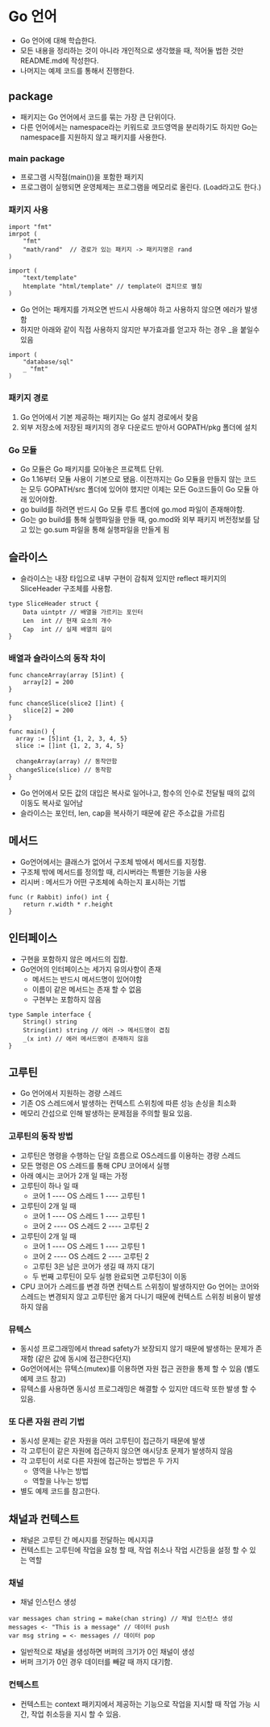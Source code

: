 # Go 언어
- Go 언어에 대해 학습한다.
- 모든 내용을 정리하는 것이 아니라 개인적으로 생각했을 때, 적어둘 법한 것만 README.md에 작성한다.
- 나머지는 예제 코드를 통해서 진행한다.

## package
- 패키지는 Go 언어에서 코드를 묶는 가장 큰 단위이다.
- 다른 언어에서는 namespace라는 키워드로 코드영역을 분리하기도 하지만 Go는 namespace를 지원하지 않고 패키지를 사용한다.

### main package
- 프로그램 시작점(main())을 포함한 패키지
- 프로그램이 실행되면 운영체제는 프로그램을 메모리로 올린다. (Load라고도 한다.)

### 패키지 사용
```
import "fmt"
imrpot (
    "fmt"
    "math/rand"  // 경로가 있는 패키지 -> 패키지명은 rand
)

import (
    "text/template"
    htemplate "html/template" // template이 겹치므로 별칭    
)
```
- Go 언어는 패캐지를 가져오면 반드시 사용해야 하고 사용하지 않으면 에러가 발생함
- 하지만 아래와 같이 직접 사용하지 않지만 부가효과를 얻고자 하는 경우 _을 붙일수 있음
```
import (
    "database/sql"
    _ "fmt"
)
```

### 패키지 경로
1. Go 언어에서 기본 제공하는 패키지는 Go 설치 경로에서 찾음
2. 외부 저장소에 저장된 패키지의 경우 다운로드 받아서 GOPATH/pkg 폴더에 설치

### Go 모듈
- Go 모듈은 Go 패키지를 모아놓은 프로젝트 단위.
- Go 1.16부터 모듈 사용이 기본으로 됐음. 이전까지는 Go 모듈을 만들지 않는 코드는 모두 GOPATH/src 폴더에 있어야 했지만 이제는 모든 Go코드들이 Go 모듈 아래 있어야함.
- go build를 하려면 반드시 Go 모듈 루트 폴더에 go.mod 파일이 존재해야함.
- Go는 go build를 통해 실행파일을 만들 때, go.mod와 외부 패키지 버전정보를 담고 있는 go.sum 파일을 통해 실행파일을 만들게 됨

## 슬라이스
- 슬라이스는 내장 타입으로 내부 구현이 감춰져 있지만 reflect 패키지의 SliceHeader 구조체를 사용함.
```
type SliceHeader struct {
	Data uintptr // 배열을 가르키는 포인터
	Len  int // 현재 요소의 개수
	Cap  int // 실제 배열의 길이
}
```

### 배열과 슬라이스의 동작 차이
```
func chanceArray(array [5]int) {
    array[2] = 200
}

func chanceSlice(slice2 []int) {
    slice[2] = 200
}

func main() {
  array := [5]int {1, 2, 3, 4, 5}
  slice := []int {1, 2, 3, 4, 5}
  
  changeArray(array) // 동작안함
  changeSlice(slice) // 동작함
}
```
- Go 언어에서 모든 값의 대입은 복사로 일어나고, 함수의 인수로 전달될 때의 값의 이동도 복사로 일어남
- 슬라이스는 포인터, len, cap을 복사하기 때문에 같은 주소값을 가르킴

## 메서드
- Go언어에서는 클래스가 없어서 구조체 밖에서 메서드를 지정함.
- 구조체 밖에 메서드를 정의할 때, 리시버라는 특별한 기능을 사용
- 리시버 : 메서드가 어떤 구조체에 속하는지 표시하는 기법
```
func (r Rabbit) info() int {
	return r.width * r.height
}
```

## 인터페이스
- 구현을 포함하지 않은 메서드의 집합.
- Go언어의 인터페이스는 세가지 유의사항이 존재
  - 메서드는 반드시 메서드명이 있어야함
  - 이름이 같은 메서드는 존재 할 수 없음
  - 구현부는 포함하지 않음
```
type Sample interface {
    String() string
    String(int) string // 에러 -> 메서드명이 겹침
    _(x int) // 에러 메서드명이 존재하지 않음
}
```

## 고루틴
- Go 언어에서 지원하는 경량 스레드
- 기존 OS 스레드에서 발생하는 컨텍스트 스위칭에 따른 성능 손싱을 최소화
- 메모리 간섭으로 인해 발생하는 문제점을 주의할 필요 있음.

### 고루틴의 동작 방법
- 고루틴은 명령을 수행하는 단일 흐름으로 OS스레드를 이용하는 경량 스레드
- 모든 명령은 OS 스레드를 통해 CPU 코어에서 실행
- 아래 예시는 코어가 2개 일 때는 가정
- 고루틴이 하나 일 때
  - 코어 1 ---- OS 스레드 1 ---- 고루틴 1
- 고루틴이 2개 일 때
  - 코어 1 ---- OS 스레드 1 ---- 고루틴 1
  - 코어 2 ---- OS 스레드 2 ---- 고루틴 2
- 고루틴이 2개 일 때
  - 코어 1 ---- OS 스레드 1 ---- 고루틴 1
  - 코어 2 ---- OS 스레드 2 ---- 고루틴 2
  - 고루틴 3은 남은 코어가 생길 때 까지 대기
  - 두 번째 고루틴이 모두 실행 완료되면 고루틴3이 이동
- CPU 코어가 스레드를 변경 하면 컨텍스트 스위칭이 발생하지만 Go 언어는 코어와 스레드는 변경되지 않고 고루틴만 옮겨 다니기 때문에 컨텍스트 스위칭 비용이 발생하지 않음

### 뮤텍스
- 동시성 프로그래밍에서 thread safety가 보장되지 않기 때문에 발생하는 문제가 존재함 (같은 값에 동시에 접근한다던지)
- Go언어에서는 뮤텍스(mutex)를 이용하면 자원 접근 권한을 통제 할 수 있음 (별도 예제 코드 참고)
- 뮤텍스를 사용하면 동시성 프로그래밍은 해결할 수 있지만 데드락 또한 발생 할 수 있음.

### 또 다른 자원 관리 기법
- 동시성 문제는 같은 자원을 여러 고루틴이 접근하기 때문에 발생
- 각 고루틴이 같은 자원에 접근하지 않으면 애시당초 문제가 발생하지 않음
- 각 고루틴이 서로 다른 자원에 접근하는 방법은 두 가지
  - 영역을 나누는 방법
  - 역할을 나누는 방법
- 별도 예제 코드를 참고한다.

## 채널과 컨텍스트
- 채널은 고루틴 간 메시지를 전달하는 메시지큐
- 컨텍스트는 고루틴에 작업을 요청 할 때, 작업 취소나 작업 시간등을 설정 할 수 있는 역할

### 채널
- 채널 인스턴스 생성
```
var messages chan string = make(chan string) // 채널 인스턴스 생성
messages <- "This is a message" // 데이터 push
var msg string = <- messages // 데이터 pop
```
- 일반적으로 채널을 생성하면 버퍼의 크기가 0인 채널이 생성
- 버퍼 크기가 0인 경우 데이터를 빼갈 때 까지 대기함.

### 컨텍스트
- 컨텍스트는 context 패키지에서 제공하는 기능으로 작업을 지시할 때 작업 가능 시간, 작업 취소등을 지시 할 수 있음.